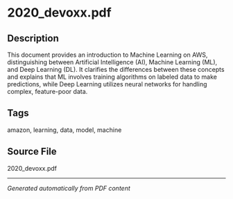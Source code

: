 # 2020_devoxx.pdf

## Description
This document provides an introduction to Machine Learning on AWS, distinguishing between Artificial Intelligence (AI), Machine Learning (ML), and Deep Learning (DL). It clarifies the differences between these concepts and explains that ML involves training algorithms on labeled data to make predictions, while Deep Learning utilizes neural networks for handling complex, feature-poor data.
## Tags
amazon, learning, data, model, machine

## Source File
2020_devoxx.pdf

---
*Generated automatically from PDF content*
